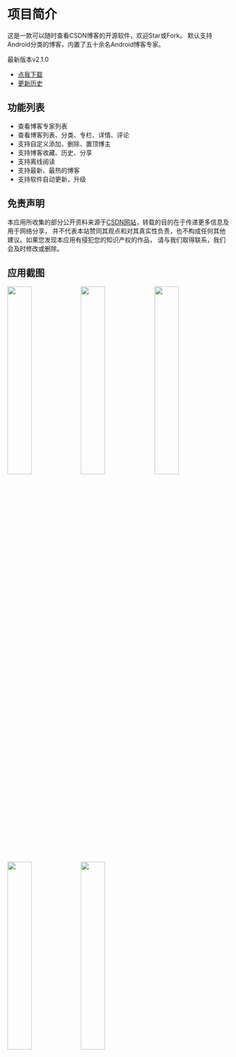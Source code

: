 # 项目简介
这是一款可以随时查看CSDN博客的开源软件，欢迎Star或Fork。
默认支持Android分类的博客，内置了五十余名Android博客专家。

最新版本v2.1.0
- [点我下载](http://www.pgyer.com/csdn)
- [更新历史](./app/Release.md)

## 功能列表
- 查看博客专家列表
- 查看博客列表、分类、专栏、详情、评论
- 支持自定义添加、删除、置顶博主
- 支持博客收藏、历史、分享
- 支持离线阅读
- 支持最新、最热的博客
- 支持软件自动更新，升级

## 免责声明
本应用所收集的部分公开资料来源于[CSDN网站](http://www.csdn.net/)，转载的目的在于传递更多信息及用于网络分享，
并不代表本站赞同其观点和对其真实性负责，也不构成任何其他建议。如果您发现本应用有侵犯您的知识产权的作品，
请与我们取得联系，我们会及时修改或删除。

## 应用截图
<img src="./screenshots/1.png" width="33%"/><img src="./screenshots/2.png" width="33%"/><img src="./screenshots/3.png" width="33%"/>

<img src="./screenshots/4.png" width="33%"/><img src="./screenshots/5.png" width="33%"/>





	
